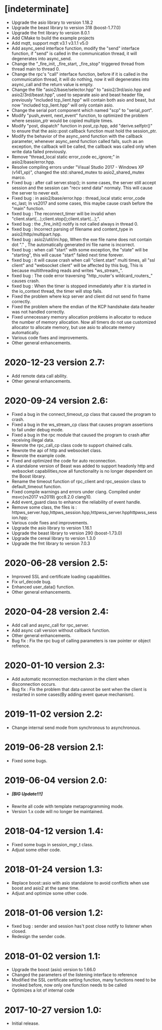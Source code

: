# [indeterminate]

  * Upgrade the asio library to version 1.18.2
  * Upgrade the beast library to version 318 (boost-1.77.0)
  * Upgrade the fmt library to version 8.0.1
  * Add CMake to build the example projects
  * Add mqtt, support mqtt v3.1 v3.1.1 v5.0
  * Add async_send interface function, modify the "send" interface function, if "send" is called in the communication thread, it will degenerates into async_send.
  * Change the "_fire_init, _fire_start, _fire_stop" triggered thread from thread main to thread 0.
  * Change the rpc's "call" interface function, before if it is called in the communication thread, it will do nothing, now it will degenerates into async_call and the return value is empty.
  * Change the file "asio2/base/selector.hpp" to "asio2/3rd/asio.hpp and asio2/3rd/beast.hpp", used to separate asio and beast header file, previously "included tcp_lient.hpp" will contain both asio and beast, but now "included tcp_lient.hpp" will only contain asio.
  * Change the serial port component which named "scp" to "serial_port".
  * Modify "push_event, next_event" function, to optimized the problem where session_ptr would be copied multiple times.
  * Modify "post, dispatch" function in post_cp.hpp, add "derive.selfptr()" to ensure that the asio::post callback function must hold the session_ptr.
  * Modify the behavior of the async_send function with the callback parameter, whenever async_send function called fails, such as an exception, the callback will be called, the callback was called only when write data failed previously.
  * Remove "thread_local static error_code ec_ignore;" in asio2/base/error.hpp.
  * Resolve compiling errors under "Visual Studio 2017 - Windows XP (v141_xp)", changed the std::shared_mutex to asio2_shared_mutex marco.
  * Fixed bug : after call server.stop(); in some cases, the server still accept session and the session can "recv send data" normaly. This will cause the server to never exit.
  * Fixed bug : in asio2/base/error.hpp : thread_local static error_code ec_last; In vs2017 and some cases, this maybe cause crash before the "main" function.
  * fixed bug : The reconnect_timer will be invalid when "client.start(...);client.stop();client.start(...);".
  * fixed bug : the _fire_init() notify is not called always in thread 0.
  * fixed bug : Incorrect parsing of filename and content_type in asio2/http/multipart.hpp.
  * fixed bug : asio2/util/ini.hpp, When the exe file name does not contain dot "." , The automatically generated ini file name is incorrect.
  * fixed bug : when call "start" with some exception, the "state" will be "starting", this will cause "start" failed next time forever.
  * fixed bug : it will cause crash when call "client.start" multi times, all "ssl client" and "websocket client" will be affected by this bug, This is because multithreading reads and writes "ws_stream_".
  * fixed bug : The code error traversing "http_router's wildcard_routers_" causes crash.
  * fixed bug : When the timer is stopped immediately after it is started in the io_context thread, the timer will stop fails.
  * Fixed the problem where kcp server and client did not send fin frame correctly.
  * Fixed the problem where the endian of the KCP handshake data header was not handled correctly.
  * Fixed unnecessary memory allocation problems in allocator to reduce the number of memory allocation. Now all timers do not use customized allocator to allocate memory, but use asio to allocate memory automatically.
  * Various code fixes and improvements.
  * Other general enhancements.

# 2020-12-23 version 2.7:

  * Add remote data call ability.
  * Other general enhancements.

# 2020-09-24 version 2.6:

  * Fixed a bug in the connect_timeout_cp class that caused the program to crash.
  * Fixed a bug in the ws_stream_cp class that causes program assertions to fail under debug mode.
  * Fixed a bug in the rpc module that caused the program to crash after receiving illegal data.
  * Rewrote the rpc_call_cp class code to support chained calls.
  * Rewrote the api of http and websocket class.
  * Rewrote the example code.
  * Fixed and optimized the code for auto reconnection.
  * A standalone version of Beast was added to support headonly http and websocket capabilities,now all functionality is no longer dependent on the Boost library.
  * Rename the timeout function of rpc_client and rpc_session class to default_timeout function.
  * Fixed compile warnings and errors under clang. Compiled under msvc(vs2017 vs2019) gcc8.2.0 clang10.
  * Add event_guard class to enhance the reliability of event handle.
  * Remove some class, the files is : httpws_server.hpp,httpws_session.hpp,httpwss_server.hpphttpwss_session.hpp;
  * Various code fixes and improvements.
  * Upgrade the asio library to version 1.16.1
  * Upgrade the beast library to version 290 (boost-1.73.0)
  * Upgrade the cereal library to version 1.3.0
  * Upgrade the fmt library to version 7.0.3

# 2020-06-28 version 2.5:

  * Improved SSL and certificate loading capabilities.
  * Fix url_decode bug.
  * Enhanced user_data() function.
  * Other general enhancements.

# 2020-04-28 version 2.4:

  * Add call and async_call for rpc_server.
  * Add async call version without callback function.
  * Other general enhancements.
  * Bug fix : Fix the rpc bug of calling parameters is raw pointer or object refrence.

# 2020-01-10 version 2.3:

  * Add automatic reconnection mechanism in the client when disconnection occurs.
  * Bug fix : Fix the problem that data cannot be sent when the client is restarted in some cases(By adding event queue mechanism).

# 2019-11-02 version 2.2:

  * Change internal send mode from synchronous to asynchronous.

# 2019-06-28 version 2.1:

  * Fixed some bugs.

# 2019-06-04 version 2.0:

  * ##### [BIG Update!!!]
  * Rewrite all code with template metaprogramming mode.
  * Version 1.x code will no longer be maintained.

# 2018-04-12 version 1.4:

  * Fixed some bugs in session_mgr_t class.
  * Adjust some other code.

# 2018-01-24 version 1.3:

  * Replace boost::asio with asio standalone to avoid conflicts when use boost and asio2 at the same time.
  * Adjust and optimize some other code.

# 2018-01-06 version 1.2:

  * fixed bug : sender and session has't post close notify to listener when closed.
  * Redesign the sender code.
  
# 2018-01-02 version 1.1:

  * Upgrade the boost (asio) version to 1.66.0
  * Changed the parameters of the listening interface to reference
  * Modified the SSL certificate setting function, many functions need to be invoked before, now only one function needs to be called
  * Optimizes a lot of internal code

# 2017-10-27 version 1.0:

  * Initial release.
